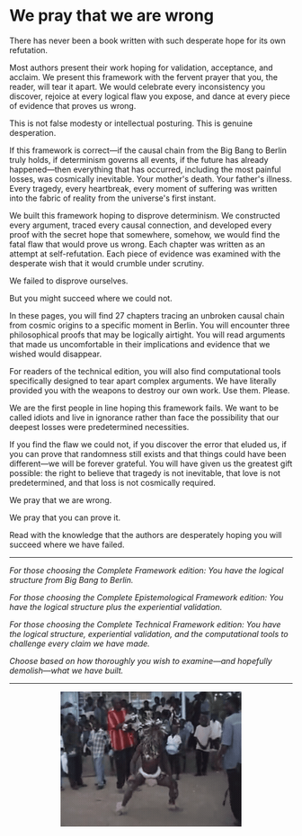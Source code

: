 # We pray that we are wrong

There has never been a book written with such desperate hope for its own refutation.

Most authors present their work hoping for validation, acceptance, and acclaim. We present this framework with the fervent prayer that you, the reader, will tear it apart. We would celebrate every inconsistency you discover, rejoice at every logical flaw you expose, and dance at every piece of evidence that proves us wrong.

This is not false modesty or intellectual posturing. This is genuine desperation.

If this framework is correct—if the causal chain from the Big Bang to Berlin truly holds, if determinism governs all events, if the future has already happened—then everything that has occurred, including the most painful losses, was cosmically inevitable. Your mother's death. Your father's illness. Every tragedy, every heartbreak, every moment of suffering was written into the fabric of reality from the universe's first instant.

We built this framework hoping to disprove determinism. We constructed every argument, traced every causal connection, and developed every proof with the secret hope that somewhere, somehow, we would find the fatal flaw that would prove us wrong. Each chapter was written as an attempt at self-refutation. Each piece of evidence was examined with the desperate wish that it would crumble under scrutiny.

We failed to disprove ourselves.

But you might succeed where we could not.

In these pages, you will find 27 chapters tracing an unbroken causal chain from cosmic origins to a specific moment in Berlin. You will encounter three philosophical proofs that may be logically airtight. You will read arguments that made us uncomfortable in their implications and evidence that we wished would disappear.

For readers of the technical edition, you will also find computational tools specifically designed to tear apart complex arguments. We have literally provided you with the weapons to destroy our own work. Use them. Please.

We are the first people in line hoping this framework fails. We want to be called idiots and live in ignorance rather than face the possibility that our deepest losses were predetermined necessities.

If you find the flaw we could not, if you discover the error that eluded us, if you can prove that randomness still exists and that things could have been different—we will be forever grateful. You will have given us the greatest gift possible: the right to believe that tragedy is not inevitable, that love is not predetermined, and that loss is not cosmically required.

We pray that we are wrong.

We pray that you can prove it.

Read with the knowledge that the authors are desperately hoping you will succeed where we have failed.

---

*For those choosing the Complete Framework edition: You have the logical structure from Big Bang to Berlin.*

*For those choosing the Complete Epistemological Framework edition: You have the logical structure plus the experiential validation.*

*For those choosing the Complete Technical Framework edition: You have the logical structure, experiential validation, and the computational tools to challenge every claim we have made.*

*Choose based on how thoroughly you wish to examine—and hopefully demolish—what we have built.*

---

<div align="center">

![Chigure](../chigure-raw.gif)

</div> 